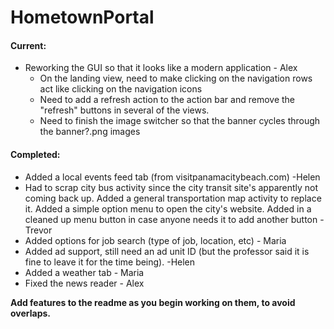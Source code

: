 HometownPortal
==============

#### Current:

* Reworking the GUI so that it looks like a modern application - Alex
  * On the landing view, need to make clicking on the navigation rows act like clicking on the navigation icons
  * Need to add a refresh action to the action bar and remove the "refresh" buttons in several of the views.
  * Need to finish the image switcher so that the banner cycles through the banner?.png images

#### Completed:

* Added a local events feed tab (from visitpanamacitybeach.com) -Helen
* Had to scrap city bus activity since the city transit site's apparently not coming back up.
  Added a general transportation map activity to replace it.
  Added a simple option menu to open the city's website.
  Added in a cleaned up menu button in case anyone needs it to add another button - Trevor
* Added options for job search (type of job, location, etc) - Maria
* Added ad support, still need an ad unit ID (but the professor said it is fine
  to leave it for the time being). -Helen
* Added a weather tab - Maria
* Fixed the news reader - Alex


**Add features to the readme as you begin working on them, to avoid overlaps.**

